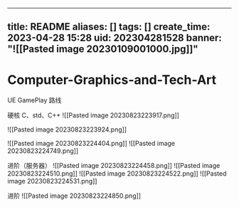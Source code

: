 
---
title: README
aliases: []
tags: []
create_time: 2023-04-28 15:28
uid: 202304281528
banner: "![[Pasted image 20230109001000.jpg]]"
---
# Computer-Graphics-and-Tech-Art

UE GamePlay 路线

硬核 C、std、C++
![[Pasted image 20230823223917.png]]

![[Pasted image 20230823223924.png]]


![[Pasted image 20230823224404.png]]
![[Pasted image 20230823224749.png]]

进阶（服务器）
![[Pasted image 20230823224458.png]]
![[Pasted image 20230823224510.png]]
![[Pasted image 20230823224522.png]]
![[Pasted image 20230823224531.png]]

进阶
![[Pasted image 20230823224850.png]]